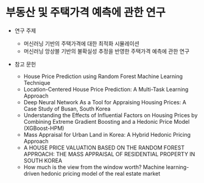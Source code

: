 # 부동산 및 주택가격 예측에 관한 연구
- 연구 주제
  - 머신러닝 기반의 주택가격에 대한 최적화 시뮬레이션
  - 머신러닝 앙상블 기반의 불확실성 추정을 반영한 주택가격 예측에 관한 연구
  
- 참고 문헌
  - House Price Prediction using Random Forest Machine Learning Technique
  - Location-Centered House Price Prediction: A Multi-Task Learning Approach
  - Deep Neural Network As a Tool for Appraising Housing Prices: A Case Study of Busan, South Korea
  - Understanding the Effects of Influential Factors on Housing Prices by Combining Extreme Gradient Boosting and a Hedonic Price Model (XGBoost-HPM)
  - Mass Appraisal for Urban Land in Korea: A Hybrid Hedonic Pricing Approach
  - A HOUSE PRICE VALUATION BASED ON THE RANDOM FOREST APPROACH: THE MASS APPRAISAL OF RESIDENTIAL PROPERTY IN SOUTH KOREA
  - How much is the view from the window worth? Machine learning-driven hedonic pricing model of the real estate market
